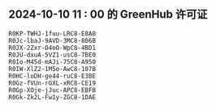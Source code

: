 ## 2024-10-10 11 : 00 的 GreenHub 许可证
```
R0KP-TWHJ-1fuu-LRC8-E8A8
R0Jc-lbaJ-9AVD-3MC8-806B
R0JX-2Zxr-O4oO-WpC8-4BD1
R0JU-dxuA-5VZ1-usC8-7BE0
R0Io-M45d-mAJi-75C8-A950
R0IW-XlZ2-1M5o-AwC8-107B
R0HC-loDH-ge44-ruC8-E3BE
R0Gz-fVUn-rGXL-xRC8-CE19
R0Gp-XOje-jJuc-APC8-EBFB
R0Gk-Zk2L-Fw1y-ZGC8-1DAE
```
